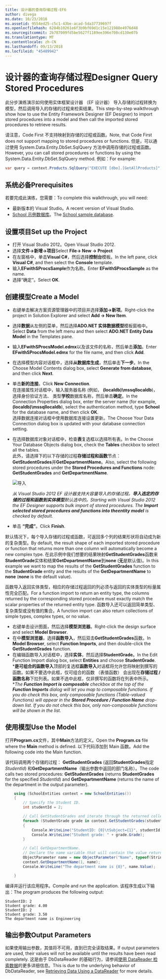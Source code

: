 ```yaml
---
title: 设计器的查询存储过程-EF6
author: divega
ms.date: 10/23/2016
ms.assetid: 9554ed25-c5c1-43be-acad-5da37739697f
ms.openlocfilehash: 6284b10261e6f3b9bf69d1c15e121988e4976d48
ms.sourcegitcommit: 2b787009fd5be5627f1189ee396e708cd130e07b
ms.translationtype: MT
ms.contentlocale: zh-CN
ms.lasthandoff: 09/13/2018
ms.locfileid: "45489942"
---
```

# <a name="designer-query-stored-procedures"></a><span data-ttu-id="c3e31-102">设计器的查询存储过程</span><span class="sxs-lookup"><span data-stu-id="c3e31-102">Designer Query Stored Procedures</span></span>
<span data-ttu-id="c3e31-103">此分步演练演示如何使用实体框架设计器 （EF 设计器） 导入存储的过程转换为模型，然后调用导入的存储的过程来检索结果。</span><span class="sxs-lookup"><span data-stu-id="c3e31-103">This step-by-step walkthrough show how to use the Entity Framework Designer (EF Designer) to import stored procedures into a model and then call the imported stored procedures to retrieve results.</span></span> 

<span data-ttu-id="c3e31-104">请注意，Code First 不支持映射到存储的过程或函数。</span><span class="sxs-lookup"><span data-stu-id="c3e31-104">Note, that Code First does not support mapping to stored procedures or functions.</span></span> <span data-ttu-id="c3e31-105">但是，可以通过使用 System.Data.Entity.DbSet.SqlQuery 方法中调用存储的过程或函数。</span><span class="sxs-lookup"><span data-stu-id="c3e31-105">However, you can call stored procedures or functions by using the System.Data.Entity.DbSet.SqlQuery method.</span></span> <span data-ttu-id="c3e31-106">例如：</span><span class="sxs-lookup"><span data-stu-id="c3e31-106">For example:</span></span>
``` csharp
var query = context.Products.SqlQuery("EXECUTE [dbo].[GetAllProducts]")`;
```

## <a name="prerequisites"></a><span data-ttu-id="c3e31-107">系统必备</span><span class="sxs-lookup"><span data-stu-id="c3e31-107">Prerequisites</span></span>

<span data-ttu-id="c3e31-108">若要完成此演练，您需要：</span><span class="sxs-lookup"><span data-stu-id="c3e31-108">To complete this walkthrough, you will need:</span></span>

- <span data-ttu-id="c3e31-109">最新版本的 Visual Studio。</span><span class="sxs-lookup"><span data-stu-id="c3e31-109">A recent version of Visual Studio.</span></span>
- <span data-ttu-id="c3e31-110">[School 示例数据库](~/ef6/resources/school-database.md)。</span><span class="sxs-lookup"><span data-stu-id="c3e31-110">The [School sample database](~/ef6/resources/school-database.md).</span></span>

## <a name="set-up-the-project"></a><span data-ttu-id="c3e31-111">设置项目</span><span class="sxs-lookup"><span data-stu-id="c3e31-111">Set up the Project</span></span>

-   <span data-ttu-id="c3e31-112">打开 Visual Studio 2012。</span><span class="sxs-lookup"><span data-stu-id="c3e31-112">Open Visual Studio 2012.</span></span>
-   <span data-ttu-id="c3e31-113">选择**文件-&gt;新增-&gt;项目**</span><span class="sxs-lookup"><span data-stu-id="c3e31-113">Select **File-&gt; New -&gt; Project**</span></span>
-   <span data-ttu-id="c3e31-114">在左窗格中，单击**Visual C\#**，然后选择**控制台**模板。</span><span class="sxs-lookup"><span data-stu-id="c3e31-114">In the left pane, click **Visual C\#**, and then select the **Console** template.</span></span>
-   <span data-ttu-id="c3e31-115">输入**EFwithSProcsSample**作为名称。</span><span class="sxs-lookup"><span data-stu-id="c3e31-115">Enter **EFwithSProcsSample** as the name.</span></span>
-   <span data-ttu-id="c3e31-116">选择“确定”。</span><span class="sxs-lookup"><span data-stu-id="c3e31-116">Select **OK**.</span></span>

## <a name="create-a-model"></a><span data-ttu-id="c3e31-117">创建模型</span><span class="sxs-lookup"><span data-stu-id="c3e31-117">Create a Model</span></span>

-   <span data-ttu-id="c3e31-118">右键单击解决方案资源管理器中的项目并选择**添加-&gt;新项**。</span><span class="sxs-lookup"><span data-stu-id="c3e31-118">Right-click the project in Solution Explorer and select **Add -&gt; New Item**.</span></span>
-   <span data-ttu-id="c3e31-119">选择**数据**从左侧的菜单，然后选择**ADO.NET 实体数据模型**模板窗格中。</span><span class="sxs-lookup"><span data-stu-id="c3e31-119">Select **Data** from the left menu and then select **ADO.NET Entity Data Model** in the Templates pane.</span></span>
-   <span data-ttu-id="c3e31-120">输入**EFwithSProcsModel.edmx**以及该文件的名称，然后单击**添加**。</span><span class="sxs-lookup"><span data-stu-id="c3e31-120">Enter **EFwithSProcsModel.edmx** for the file name, and then click **Add**.</span></span>
-   <span data-ttu-id="c3e31-121">在选择模型内容对话框中，选择**从数据库生成**，然后单击**下一步**。</span><span class="sxs-lookup"><span data-stu-id="c3e31-121">In the Choose Model Contents dialog box, select **Generate from database**, and then click **Next**.</span></span>
-   <span data-ttu-id="c3e31-122">单击**新的连接**。</span><span class="sxs-lookup"><span data-stu-id="c3e31-122">Click **New Connection**.</span></span>  
    <span data-ttu-id="c3e31-123">在连接属性对话框中，输入服务器名称 (例如， **(localdb)\\mssqllocaldb**)，选择身份验证方法、 类型**学校**数据库名称，然后单击**确定**。</span><span class="sxs-lookup"><span data-stu-id="c3e31-123">In the Connection Properties dialog box, enter the server name (for example, **(localdb)\\mssqllocaldb**), select the authentication method, type **School** for the database name, and then click **OK**.</span></span>  
    <span data-ttu-id="c3e31-124">选择数据连接对话框中使用数据库连接设置更新。</span><span class="sxs-lookup"><span data-stu-id="c3e31-124">The Choose Your Data Connection dialog box is updated with your database connection setting.</span></span>
-   <span data-ttu-id="c3e31-125">在选择数据库对象对话框中，检查**表**复选框以选择所有表。</span><span class="sxs-lookup"><span data-stu-id="c3e31-125">In the Choose Your Database Objects dialog box, check the **Tables** checkbox to select all the tables.</span></span>  
    <span data-ttu-id="c3e31-126">此外，请选择下的以下存储的过程**存储过程和函数**节点： **GetStudentGrades**并**GetDepartmentName**。</span><span class="sxs-lookup"><span data-stu-id="c3e31-126">Also, select the following stored procedures under the **Stored Procedures and Functions** node: **GetStudentGrades** and **GetDepartmentName**.</span></span> 

    ![导入](~/ef6/media/import.jpg)

    <span data-ttu-id="c3e31-128">*从 Visual Studio 2012 EF 设计器支持大容量导入的存储过程。**导入选定的存储的过程和函数到实体模型**默认选中的。*</span><span class="sxs-lookup"><span data-stu-id="c3e31-128">*Starting with Visual Studio 2012 the EF Designer supports bulk import of stored procedures. The **Import selected stored procedures and functions into theentity model** is checked by default.*</span></span>
-   <span data-ttu-id="c3e31-129">单击 **“完成”**。</span><span class="sxs-lookup"><span data-stu-id="c3e31-129">Click **Finish**.</span></span>

<span data-ttu-id="c3e31-130">默认情况下，每个导入存储的过程或函数，可返回多个列的结果形状将自动成为新的复杂类型。</span><span class="sxs-lookup"><span data-stu-id="c3e31-130">By default, the result shape of each imported stored procedure or function that returns more than one column will automatically become a new complex type.</span></span> <span data-ttu-id="c3e31-131">在此示例中我们想要的结果映射**GetStudentGrades**函数来**StudentGrade**实体和结果**GetDepartmentName**到**none** (**无**是默认值)。</span><span class="sxs-lookup"><span data-stu-id="c3e31-131">In this example we want to map the results of the **GetStudentGrades** function to the **StudentGrade** entity and the results of the **GetDepartmentName** to **none** (**none** is the default value).</span></span>

<span data-ttu-id="c3e31-132">函数导入返回实体类型，相应的存储过程返回的列必须与返回的实体类型的标量属性完全匹配。</span><span class="sxs-lookup"><span data-stu-id="c3e31-132">For a function import to return an entity type, the columns returned by the corresponding stored procedure must exactly match the scalar properties of the returned entity type.</span></span> <span data-ttu-id="c3e31-133">函数导入还可以返回简单类型、 复杂类型或没有值的集合。</span><span class="sxs-lookup"><span data-stu-id="c3e31-133">A function import can also return collections of simple types, complex types, or no value.</span></span>

-   <span data-ttu-id="c3e31-134">右键单击设计图面，然后选择**模型浏览器**。</span><span class="sxs-lookup"><span data-stu-id="c3e31-134">Right-click the design surface and select **Model Browser**.</span></span>
-   <span data-ttu-id="c3e31-135">在中**模型浏览器**，选择**函数导入**，然后双击**GetStudentGrades**函数。</span><span class="sxs-lookup"><span data-stu-id="c3e31-135">In **Model Browser**, select **Function Imports**, and then double-click the **GetStudentGrades** function.</span></span>
-   <span data-ttu-id="c3e31-136">在编辑函数导入对话框中，选择**实体**，然后选择**StudentGrade**。</span><span class="sxs-lookup"><span data-stu-id="c3e31-136">In the Edit Function Import dialog box, select **Entities** and choose **StudentGrade**.</span></span>  
    <span data-ttu-id="c3e31-137">\***是可组合的函数导入**顶部的复选框**函数导入**对话框将允许您将映射到撰写的函数。如果不要选中此框，仅可组合的函数 （表值函数） 会出现在**存储过程 / 函数名称**下拉列表。如果不选中此框，仅非撰写的函数将在列表中所示。\*</span><span class="sxs-lookup"><span data-stu-id="c3e31-137">*The **Function Import is composable** checkbox at the top of the **Function Imports** dialog will let you map to composable functions. If you do check this box, only composable functions (Table-valued Functions) will appear in the **Stored Procedure / Function Name** drop-down list. If you do not check this box, only non-composable functions will be shown in the list.*</span></span>

## <a name="use-the-model"></a><span data-ttu-id="c3e31-138">使用模型</span><span class="sxs-lookup"><span data-stu-id="c3e31-138">Use the Model</span></span>

<span data-ttu-id="c3e31-139">打开**Program.cs**文件，其中**Main**方法的定义。</span><span class="sxs-lookup"><span data-stu-id="c3e31-139">Open the **Program.cs** file where the **Main** method is defined.</span></span> <span data-ttu-id="c3e31-140">以下代码添加到 Main 函数。</span><span class="sxs-lookup"><span data-stu-id="c3e31-140">Add the following code into the Main function.</span></span>

<span data-ttu-id="c3e31-141">该代码调用两个存储的过程： **GetStudentGrades** (返回**StudentGrades**指定*StudentId*) 和**GetDepartmentName**（输出参数中返回的部门名称）。</span><span class="sxs-lookup"><span data-stu-id="c3e31-141">The code calls two stored procedures: **GetStudentGrades** (returns **StudentGrades** for the specified *StudentId*) and **GetDepartmentName** (returns the name of the department in the output parameter).</span></span>  

``` csharp
    using (SchoolEntities context = new SchoolEntities())
    {
        // Specify the Student ID.
        int studentId = 2;

        // Call GetStudentGrades and iterate through the returned collection.
        foreach (StudentGrade grade in context.GetStudentGrades(studentId))
        {
            Console.WriteLine("StudentID: {0}\tSubject={1}", studentId, grade.Subject);
            Console.WriteLine("Student grade: " + grade.Grade);
        }

        // Call GetDepartmentName.
        // Declare the name variable that will contain the value returned by the output parameter.
        ObjectParameter name = new ObjectParameter("Name", typeof(String));
        context.GetDepartmentName(1, name);
        Console.WriteLine("The department name is {0}", name.Value);

    }
```

<span data-ttu-id="c3e31-142">编译并运行该应用程序。</span><span class="sxs-lookup"><span data-stu-id="c3e31-142">Compile and run the application.</span></span> <span data-ttu-id="c3e31-143">该程序生成以下输出：</span><span class="sxs-lookup"><span data-stu-id="c3e31-143">The program produces the following output:</span></span>

```
StudentID: 2
Student grade: 4.00
StudentID: 2
Student grade: 3.50
The department name is Engineering
```

<a name="output-parameters"></a><span data-ttu-id="c3e31-144">输出参数</span><span class="sxs-lookup"><span data-stu-id="c3e31-144">Output Parameters</span></span>
-----------------

<span data-ttu-id="c3e31-145">如果使用输出参数，其值将不可用，直到已完全读取结果。</span><span class="sxs-lookup"><span data-stu-id="c3e31-145">If output parameters are used, their values will not be available until the results have been read completely.</span></span> <span data-ttu-id="c3e31-146">这是由于 DbDataReader 的基础行为，请参阅[使用 DataReader 检索数据](http://go.microsoft.com/fwlink/?LinkID=398589)的更多详细信息。</span><span class="sxs-lookup"><span data-stu-id="c3e31-146">This is due to the underlying behavior of DbDataReader, see [Retrieving Data Using a DataReader](http://go.microsoft.com/fwlink/?LinkID=398589) for more details.</span></span>
